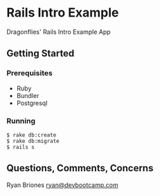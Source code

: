 # Rails Intro Example

Dragonflies' Rails Intro Example App

## Getting Started

### Prerequisites

* Ruby
* Bundler
* Postgresql

### Running

```
$ rake db:create
$ rake db:migrate
$ rails s
```

## Questions, Comments, Concerns

Ryan Briones <ryan@devbootcamp.com>